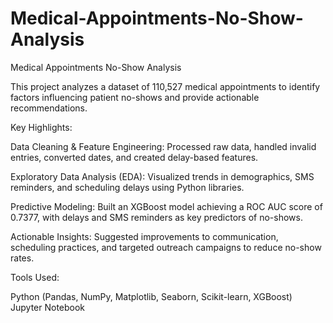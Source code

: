 # Medical-Appointments-No-Show-Analysis

Medical Appointments No-Show Analysis

This project analyzes a dataset of 110,527 medical appointments to identify factors influencing patient no-shows and provide actionable recommendations.

Key Highlights:

Data Cleaning & Feature Engineering: Processed raw data, handled invalid entries, converted dates, and created delay-based features.

Exploratory Data Analysis (EDA): Visualized trends in demographics, SMS reminders, and scheduling delays using Python libraries.

Predictive Modeling: Built an XGBoost model achieving a ROC AUC score of 0.7377, with delays and SMS reminders as key predictors of no-shows.

Actionable Insights: Suggested improvements to communication, scheduling practices, and targeted outreach campaigns to reduce no-show rates.


Tools Used:

Python (Pandas, NumPy, Matplotlib, Seaborn, Scikit-learn, XGBoost)
Jupyter Notebook
